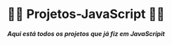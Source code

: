 <h1>👩‍💻 Projetos-JavaScript 👩‍💻</h1>
<h5> Aqui está todos os projetos que já fiz em JavaScripit </h5>
